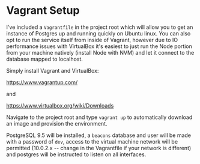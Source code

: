 # Vagrant Setup

I've included a `Vagrantfile` in the project root which will allow you to get an instance of Postgres up
and running quickly on Ubuntu linux. You can also opt to run the service itself from inside of Vagrant,
however due to IO performance issues with VirtualBox it's easiest to just run the Node portion from your
machine natively (install Node with NVM) and let it connect to the database mapped to localhost.

Simply install Vagrant and VirtualBox:

https://www.vagrantup.com/

and

https://www.virtualbox.org/wiki/Downloads


Navigate to the project root and type `vagrant up` to automatically download an image and provision
the environment.

PostgreSQL 9.5 will be installed, a `beacons` database and user will be made with a password of `dev`,
access to the virtual machine network will be permitted (10.0.2.x -- change in the Vagrantfile if your
network is different) and postgres will be instructed to listen on all interfaces.